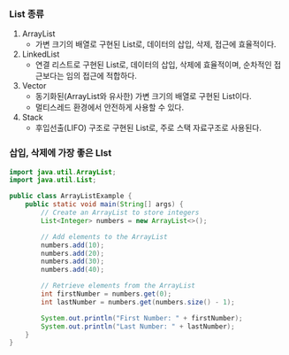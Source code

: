 ### List 종류 

1. ArrayList
   - 가변 크기의 배열로 구현된 List로, 데이터의 삽입, 삭제, 접근에 효율적이다. 
2. LinkedList
   - 연결 리스트로 구현된 List로, 데이터의 삽입, 삭제에 효율적이며, 순차적인 접근보다는 임의 접근에 적합하다. 
3. Vector
   - 동기화된(ArrayList와 유사한) 가변 크기의 배열로 구현된 List이다. 
   - 멀티스레드 환경에서 안전하게 사용할 수 있다. 
4. Stack
   - 후입선출(LIFO) 구조로 구현된 List로, 주로 스택 자료구조로 사용된다. 

### 삽입, 삭제에 가장 좋은 LIst 

```java
import java.util.ArrayList;
import java.util.List;

public class ArrayListExample {
    public static void main(String[] args) {
        // Create an ArrayList to store integers
        List<Integer> numbers = new ArrayList<>();

        // Add elements to the ArrayList
        numbers.add(10);
        numbers.add(20);
        numbers.add(30);
        numbers.add(40);

        // Retrieve elements from the ArrayList
        int firstNumber = numbers.get(0);
        int lastNumber = numbers.get(numbers.size() - 1);

        System.out.println("First Number: " + firstNumber);
        System.out.println("Last Number: " + lastNumber);
    }
}

```